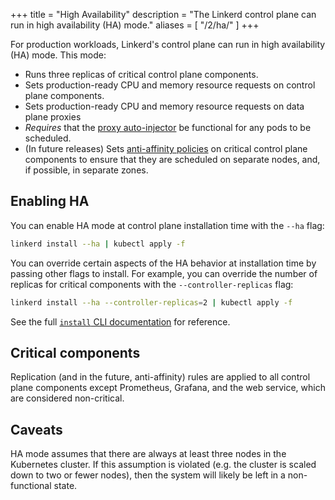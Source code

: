 +++
title = "High Availability"
description = "The Linkerd control plane can run in high availability (HA) mode."
aliases = [
  "/2/ha/"
]
+++

For production workloads, Linkerd's control plane can run in high availability
(HA) mode. This mode:

* Runs three replicas of critical control plane components.
* Sets production-ready CPU and memory resource requests on control plane
  components.
* Sets production-ready CPU and memory resource requests on data plane proxies
* *Requires* that the [proxy auto-injector](/2/features/proxy-injection/) be
  functional for any pods to be scheduled.
* (In future releases) Sets [anti-affinity
  policies](https://kubernetes.io/docs/concepts/configuration/assign-pod-node/#affinity-and-anti-affinity)
  on critical control plane components to ensure that they are scheduled on separate
  nodes, and, if possible, in separate zones.

## Enabling HA

You can enable HA mode at control plane installation time with the `--ha` flag:

```bash
linkerd install --ha | kubectl apply -f
```

You can override certain aspects of the HA behavior at installation time by
passing other flags to install. For example, you can override the number of
replicas for critical components with the `--controller-replicas` flag:

```bash
linkerd install --ha --controller-replicas=2 | kubectl apply -f
```

See the full [`install` CLI documentation](/2/reference/cli/install/) for
reference.

## Critical components

Replication (and in the future, anti-affinity) rules are applied to all control
plane components except Prometheus, Grafana, and the web service, which are
considered non-critical.

## Caveats

HA mode assumes that there are always at least three nodes in the Kubernetes
cluster. If this assumption is violated (e.g. the cluster is scaled down to two
or fewer nodes), then the system will likely be left in a non-functional state.
